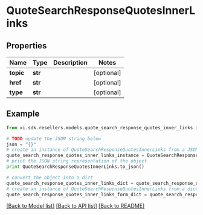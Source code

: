 # QuoteSearchResponseQuotesInnerLinks


## Properties

Name | Type | Description | Notes
------------ | ------------- | ------------- | -------------
**topic** | **str** |  | [optional] 
**href** | **str** |  | [optional] 
**type** | **str** |  | [optional] 

## Example

```python
from xi.sdk.resellers.models.quote_search_response_quotes_inner_links import QuoteSearchResponseQuotesInnerLinks

# TODO update the JSON string below
json = "{}"
# create an instance of QuoteSearchResponseQuotesInnerLinks from a JSON string
quote_search_response_quotes_inner_links_instance = QuoteSearchResponseQuotesInnerLinks.from_json(json)
# print the JSON string representation of the object
print QuoteSearchResponseQuotesInnerLinks.to_json()

# convert the object into a dict
quote_search_response_quotes_inner_links_dict = quote_search_response_quotes_inner_links_instance.to_dict()
# create an instance of QuoteSearchResponseQuotesInnerLinks from a dict
quote_search_response_quotes_inner_links_form_dict = quote_search_response_quotes_inner_links.from_dict(quote_search_response_quotes_inner_links_dict)
```
[[Back to Model list]](../README.md#documentation-for-models) [[Back to API list]](../README.md#documentation-for-api-endpoints) [[Back to README]](../README.md)



